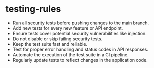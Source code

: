 # testing-rules
- Run all security tests before pushing changes to the main branch.
- Add new tests for every new feature or API endpoint.
- Ensure tests cover potential security vulnerabilities like injection.
- Do not disable or skip failing security tests.
- Keep the test suite fast and reliable.
- Test for proper error handling and status codes in API responses.
- Automate the execution of the test suite in a CI pipeline.
- Regularly update tests to reflect changes in the application code.